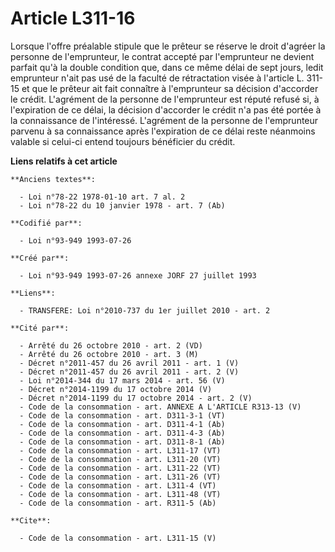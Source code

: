 # Article L311-16

Lorsque l'offre préalable stipule que le prêteur se réserve le droit d'agréer la personne de l'emprunteur, le contrat accepté
par l'emprunteur ne devient parfait qu'à la double condition que, dans ce même délai de sept jours, ledit emprunteur n'ait
pas usé de la faculté de rétractation visée à l'article L. 311-15 et que le prêteur ait fait connaître à l'emprunteur sa
décision d'accorder le crédit. L'agrément de la personne de l'emprunteur est réputé refusé si, à l'expiration de ce délai, la
décision d'accorder le crédit n'a pas été portée à la connaissance de l'intéressé. L'agrément de la personne de l'emprunteur
parvenu à sa connaissance après l'expiration de ce délai reste néanmoins valable si celui-ci entend toujours bénéficier du
crédit.

**Liens relatifs à cet article**

	**Anciens textes**:

	  - Loi n°78-22 1978-01-10 art. 7 al. 2
	  - Loi n°78-22 du 10 janvier 1978 - art. 7 (Ab)

	**Codifié par**:

	  - Loi n°93-949 1993-07-26

	**Créé par**:

	  - Loi n°93-949 1993-07-26 annexe JORF 27 juillet 1993

	**Liens**:

	  - TRANSFERE: Loi n°2010-737 du 1er juillet 2010 - art. 2

	**Cité par**:

	  - Arrêté du 26 octobre 2010 - art. 2 (VD)
	  - Arrêté du 26 octobre 2010 - art. 3 (M)
	  - Décret n°2011-457 du 26 avril 2011 - art. 1 (V)
	  - Décret n°2011-457 du 26 avril 2011 - art. 2 (V)
	  - Loi n°2014-344 du 17 mars 2014 - art. 56 (V)
	  - Décret n°2014-1199 du 17 octobre 2014 (V)
	  - Décret n°2014-1199 du 17 octobre 2014 - art. 2 (V)
	  - Code de la consommation - art. ANNEXE A L'ARTICLE R313-13 (V)
	  - Code de la consommation - art. D311-3-1 (VT)
	  - Code de la consommation - art. D311-4-1 (Ab)
	  - Code de la consommation - art. D311-4-3 (Ab)
	  - Code de la consommation - art. D311-8-1 (Ab)
	  - Code de la consommation - art. L311-17 (VT)
	  - Code de la consommation - art. L311-20 (VT)
	  - Code de la consommation - art. L311-22 (VT)
	  - Code de la consommation - art. L311-26 (VT)
	  - Code de la consommation - art. L311-4 (VT)
	  - Code de la consommation - art. L311-48 (VT)
	  - Code de la consommation - art. R311-5 (Ab)

	**Cite**:

	  - Code de la consommation - art. L311-15 (V)
